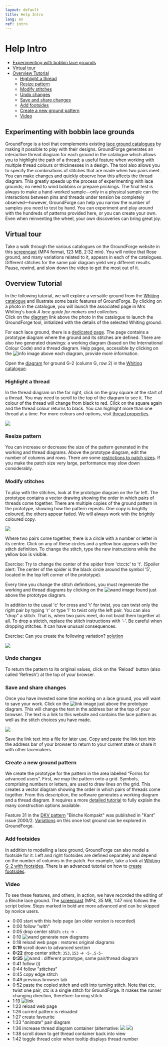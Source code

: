 ```yaml
---
layout: default
title: Help Intro
lang: en
ref: intro
---
```


Help Intro
==========
+ [Experimenting with bobbin lace grounds](#experimenting-with-bobbin-lace-grounds)
+ [Virtual tour](#virtual-tour)
+ [Overview Tutorial](#overview-tutorial)
   + [Highlight a thread](#highlight-a-thread)
   + [Resize pattern](#resize-pattern)
   + [Modify stitches](#modify-stitches)
   + [Undo changes](#undo-changes)
   + [Save and share changes](#save-and-share-changes)
   + [Add footsides](#add-footsides)
   + [Create a new ground pattern](#create-a-new-ground-pattern)
   + [Video](#video)
   

Experimenting with bobbin lace grounds
--------------------------------------

GroundForge is a tool that complements existing [lace ground catalogues](https://maetempels.github.io/MAE-gf/docs/license#literature) by making it possible to play with their designs.
GroundForge generates an interactive thread diagram for each ground in the catalogue which allows you to highlight the path of a thread; a useful feature when working with multiple thread colours or thicknesses in a design.
The tool also allows you to specify the combinations of stitches that are made when two pairs meet.  You can make changes and quickly observe how this affects the thread diagram.
This greatly speeds up the process of experimenting with lace grounds; no need to wind bobbins or prepare prickings. The final test is always to make a hand-worked sample&mdash;only in a physical sample can the interactions between pins and threads under tension be completely observed&mdash;however, GroundForge can help you narrow the number of samples you need to test by hand.
You can experiment and play around with the hundreds of patterns provided here, or you can create your own.
Even when reinventing the wheel, your own discoveries can bring great joy.


Virtual tour
------------

Take a walk through the various catalogues on the GroundForge website in this [screencast](https://github.com/d-bl/GroundForge/releases/download/2019-Q2/catalogues.mp4) (MP4 format, 123 MB, 2:32 min). You will notice that Rose ground, and many variations related to it, appears in each of the catalogues.  
Different stitches for the same pair diagram yield very different results.  Pause, rewind, and slow down the video to get the most out of it.

Overview Tutorial
-----------------

In the following tutorial, we will explore a versatile ground from the [Whiting catalogue] and illustrate some basic features of GroundForge.
By clicking on a photo in the catalogue, you will launch the associated page in Mrs Whiting's book *A lace guide for makers and collectors*.  
Click on the [diagram] link above the photo in the catalogue to launch the GroundForge tool, initialized with the details of the selected Whiting ground.

For each lace ground, there is a [dedicated page](../tiles.html).
The page contains a prototype diagram where the ground and its stitches are defined.
There are also two generated drawings: a working diagram (based on the International Colour Code) and a thread diagram.
Help pages, accessible by clicking on the ![info](images/information-icon.png) image above each diagram, provide more information.

Open the [diagram] for ground G-2 (column G, row 2) in the [Whiting catalogue].

[Whiting catalogue]: /gw-lace-to-gf/

[diagram]: /GroundForge/tiles?whiting=G2_P199&patchWidth=14&patchHeight=13&f1=ctctt&a1=ctcctc&j2=ctc&i2=ctcll&h2=ctctt&g2=ctctt&f2=ctctt&e2=ctctt&d2=ctctt&c2=ctcrrr&b2=ctc&j3=ctcll&i3=ctctt&h3=ctctt&g3=ctcttl&f3=ctc&e3=ctcttr&d3=ctctt&c3=ctctt&b3=ctcrrr&a3=ctc&j4=ctctt&i4=ctctt&h4=ctcttl&g4=ctc&f4=ctc&e4=ctc&d4=ctcttr&c4=ctctt&b4=ctctt&a4=ctcttt&j5=ctctt&i5=ctcttl&h5=ctc&g5=ctc&e5=ctc&d5=ctc&c5=ctcttr&b5=ctctt&a5=ctctt&tile=5----5----,-CDD632AAB,5666632222,5666632222,56666-2222&tileStitch=ctct&shiftColsSW=-5&shiftRowsSW=5&shiftColsSE=5&shiftRowsSE=5

### Highlight a thread

In the thread diagram on the far right, click on the gray square at the start of a thread.  You may need to scroll to the top of the diagram to see it.  The colour of the thread will change from black to red.  Click on the square again and the thread colour returns to black.  You can highlight more than one thread at a time.  For more colours and options, visit [thread properties](Thread-Properties).

![](images/G2-toggle-thread.png)

### Resize pattern

You can increase or decrease the size of the pattern generated in the working and thread diagrams. Above the prototype diagram, edit the number of columns and rows. There are some [restrictions to patch sizes](Patch-Size). If you make the patch size very large, performance may slow down considerably.

### Modify stitches

To play with the stitches, look at the prototype diagram on the far left.
The prototype contains a vector drawing showing the order in which pairs of threads come together.
There are multiple copies of the ground pattern in the prototype, showing how the pattern repeats.
One copy is brightly coloured, the others appear faded.  We will always work with the brightly coloured copy.

![](images/G2-stitch-editor.png)

Where two pairs come together, there is a circle with a number or letter in its centre.  Click on any of these circles and a yellow box appears with the stitch definition.  To change the stitch, type the new instructions while the yellow box is visible.

Exercise: Try to change the center of the spider from 'ctcctc' to 't'.  (Spoiler alert: The center of the spider is the black circle around the symbol '5', located in the top left corner of the prototype).

Every time you change the stitch definitions, you must regenerate the working and thread diagrams by clicking on the ![wand](../images/wand.png) image found just above the prototype diagram.

In addition to the usual 'c' for cross and 't' for twist, you can twist only the right pair by typing 'r' or type 'l' to twist only the left pair.
You can also "drop" a stitch.  That is, when two pairs meet, do not braid them together at all.  To drop a stictch, replace the stitch instructions with '-'.  Be careful when dropping stitches.  It can have unusual consequences.

Exercise: Can you create the following variation? [solution](/GroundForge/tiles?whiting=G2_P199&patchWidth=20&patchHeight=20&f1=-&a1=t&j2=ctc&i2=ctclll&h2=ctctt&g2=ctctt&f2=ctctt&e2=ctctt&d2=ctctt&c2=ctcrrr&b2=ctc&j3=ctclll&i3=ctctt&h3=ctctt&g3=ctcttl&f3=ctc&e3=ctcttr&d3=ctctt&c3=ctctt&b3=ctcrrr&a3=ctc&j4=ctctt&i4=ctctt&h4=ctcttl&g4=ctc&f4=ctc&e4=ctc&d4=ctcttr&c4=ctctt&b4=ctctt&a4=ctcttt&j5=ctctt&i5=ctcttl&h5=ctc&g5=ctc&e5=ctc&d5=ctc&c5=ctcttr&b5=ctctt&a5=ctctt&tile=5----5----,-CDD632AAB,5666632222,5666632222,56666-2222&footsideStitch=ctctt&tileStitch=ctct&headsideStitch=ctctt&shiftColsSW=-5&shiftRowsSW=5&shiftColsSE=5&shiftRowsSE=5)

![](images/G2-modified.png)

### Undo changes

To return the pattern to its original values, click on the 'Reload' button (also called 'Refresh') at the top of your browser.

### Save and share changes

Once you have invested some time working on a lace ground, you will want to save your work.  Click on the ![link](../images/link.png) image just above the prototype diagram.  This will change the text in the address bar at the top of your browser.  The text is a link to this website and contains the lace pattern as well as the stitch choices you have made.

![](images/save-link.png)

Save the link text into a file for later use.  Copy and paste the link text into the address bar of your browser to return to your current state or share it with other lacemakers.

### Create a new ground pattern

We create the prototype for the pattern in the area labelled “Forms for advanced users”. First, we map the pattern onto a grid. Symbols, comprising numbers or letters, are used to draw lines on the grid. This creates a vector diagram showing the order in which pairs of threads come together. From this description, the software generates a working diagram and a thread diagram. It requires a more [detailed tutorial](Advanced) to fully explain the many construction options available.

<a name="BK-31"></a>
Feature 31 in the [DKV pattern](http://www.deutscher-kloeppelverband.de/index.php/component/jshopping/product/view/4/47?Itemid=242) "Binche Kompakt" was published in "Kant" issue 2000/2.  [Variations](https://github.com/d-bl/GroundForge/blob/b6a765f/docs/help/index.md#tutorial) on this once lost ground can be explored in GroundForge.

### Add footsides

In addition to modelling a lace ground, GroundForge can also model a footside for it.  Left and right footsides are defined separately and depend on the number of columns in the patch.
For example, take a look at [Whiting G-2 with footsides](/GroundForge/tiles?whiting=G2_P199&patchWidth=12&patchHeight=20&j1=ctctt&e1=ctcctc&c1=ctc&b1=ctc&q2=ctctt&n2=ctc&m2=ctc&l2=ctctt&k2=ctctt&j2=ctctt&i2=ctctt&h2=ctctt&g2=ctc&f2=ctc&d2=ctc&c2=ctcrr&b2=ctc&a2=ctctt&r3=ctctt&q3=ctctt&n3=ctc&m3=ctctt&l3=ctctt&k3=ctctt&j3=ctc&i3=ctctt&h3=ctctt&g3=ctctt&f3=ctc&e3=ctc&d3=ctcll&c3=ctc&b3=ctcll&r4=ctctt&q4=ctctt&n4=ctctt&m4=ctctt&l4=ctctt&k4=ctc&j4=ctc&i4=ctc&h4=ctctt&g4=ctctt&f4=ctctt&e4=ctc&d4=ctctt&c4=ctcrr&b4=ctc&a4=ctctt&r5=ctctt&n5=ctctt&m5=ctctt&l5=ctc&k5=ctc&i5=ctc&h5=ctc&g5=ctctt&f5=ctctt&e5=ctctt&d5=ctctt&c5=ctc&b5=ctcll&q6=ctctt&c6=ctcrr&b6=ctc&a6=ctctt&r7=ctctt&q7=ctctt&d7=ctctt&c7=ctc&b7=ctcll&a7=ctctt&q8=ctctt&d8=ctctt&c8=ctcrr&b8=ctc&r9=ctctt&q9=ctctt&d9=ctcll&c9=ctc&b9=ctcll&a9=ctctt&q10=ctctt&d10=ctcll&c10=ctcrr&b10=ctc&footside=X14-,4886,-111,B883,X111,488-,1115,X786,1114,X786&tile=5----5----,-CDD632AAB,5666632222,5666632222,56666-2222&headside=XX,8X,37,37,-7,5X,17,7X,27,7X,&footsideStitch=ctc&tileStitch=ctctt&headsideStitch=ctctt&shiftColsSW=-5&shiftRowsSW=5&shiftColsSE=5&shiftRowsSE=5).
There is an advanced tutorial on how to [create footsides](Advanced#foot-sides).

### Video

To see these features, and others, in action, we have recorded the editing of a Binche lace ground.
The [screencast](https://github.com/d-bl/GroundForge/releases/download/2019-Q2/BK-31.mp4) (MP4, 35 MB, 1:47 min) follows the script below.
Steps marked in bold are more advanced and can be skipped by novice users. 

* 0:00 start with this help page (an older version is recorded)
* 0:00 follow "_with_"
* 0:05 drop center stitch: `ctc` -> `-`
* 0:10 ![wand](../images/wand.png) generate new diagrams
* 0:18 reload web page : restores original diagrams
* **0:19** scroll down to advanced section
* **0:22** drop center stitch: `353,153` -> `-5-,5-5-`
* **0:35** ![wand](../images/wand.png) : different prototype, same pair/thread diagram
* 0:41 follow (i)
* 0:44 follow "_stitches_"
* 0:45 copy edge stitch
* 0:49 previous browser tab
* 0:52 paste the copied stitch and edit into turning stitch.
       Note that ctc, twist one pair, ctc is a single stitch for GroundForge.
       It makes the runner changing direction, therefore: turning stitch. 
* 1:19 ![link](../images/link.png)
* 1:23 reload web page
* 1:26 current pattern is reloaded
* 1:27 create favourite
* 1:33 "_animate_" pair diagram
* 1:36 increase thread diagram container (alternative: ![](../images/size-inc.jpg) ![](../images/size-dec.jpg))
* 1:38 scroll down to get thread container back into view
* 1:42 toggle thread color when tooltip displays thread number
